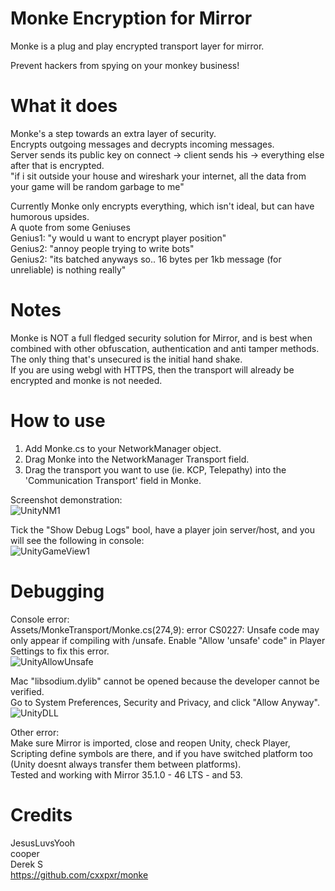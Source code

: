 # Monke Encryption for Mirror
 
Monke is a plug and play encrypted transport layer for mirror.

Prevent hackers from spying on your monkey business! 


# What it does
Monke's a step towards an extra layer of security.  
Encrypts outgoing messages and decrypts incoming messages.  
Server sends its public key on connect -> client sends his -> everything else after that is encrypted.  
"if i sit outside your house and wireshark your internet, all the data from your game will be random garbage to me"

Currently Monke only encrypts everything, which isn't ideal, but can have humorous upsides.  
A quote from some Geniuses  
Genius1: "y would u want to encrypt player position"  
Genius2: "annoy people trying to write bots"  
Genius2: "its batched anyways so.. 16 bytes per 1kb message (for unreliable) is nothing really"  


# Notes
Monke is NOT a full fledged security solution for Mirror, and is best when combined with other obfuscation, authentication and anti tamper methods.  
The only thing that's unsecured is the initial hand shake.  
If you are using webgl with HTTPS, then the transport will already be encrypted and monke is not needed.  


# How to use

1. Add Monke.cs to your NetworkManager object.  
2. Drag Monke into the NetworkManager Transport field.  
3. Drag the transport you want to use (ie. KCP, Telepathy) into the 'Communication Transport' field in Monke.  

Screenshot demonstration:  
![UnityNM1](https://user-images.githubusercontent.com/57072365/140966716-6db91974-1db0-44c0-ac1e-fd13f13e0f2f.jpg)

Tick the "Show Debug Logs" bool, have a player join server/host, and you will see the following in console:  
![UnityGameView1](https://user-images.githubusercontent.com/57072365/140966906-d74117ca-b206-4d41-8d10-adacb2143665.jpg)


# Debugging

Console error:  
Assets/MonkeTransport/Monke.cs(274,9): error CS0227: Unsafe code may only appear if compiling with /unsafe. Enable "Allow 'unsafe' code" in Player Settings to fix this error.  
![UnityAllowUnsafe](https://user-images.githubusercontent.com/57072365/141006450-7c23b9b2-ce2d-4044-9658-f53aaf92b520.jpg)

Mac "libsodium.dylib" cannot be opened because the developer cannot be verified.  
Go to System Preferences, Security and Privacy, and click "Allow Anyway".  
![UnityDLL](https://user-images.githubusercontent.com/57072365/141006521-7ed4bbe5-8c55-474b-8b2b-3f5ad2011514.jpg)

Other error:  
Make sure Mirror is imported, close and reopen Unity, check Player, Scripting define symbols are there, and if you have switched platform too (Unity doesnt always transfer them between platforms).  
Tested and working with Mirror 35.1.0 - 46 LTS - and 53.


# Credits

JesusLuvsYooh  
cooper  
Derek S  
https://github.com/cxxpxr/monke

